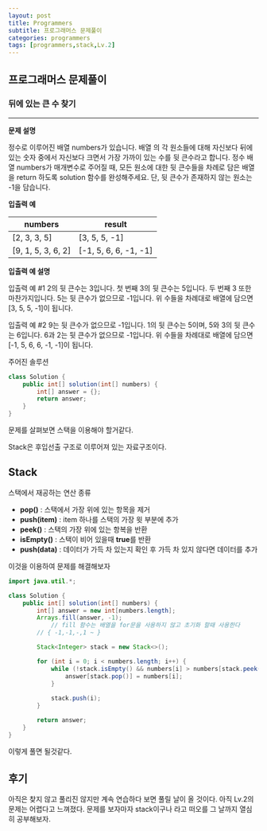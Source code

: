 ```yaml
---
layout: post
title: Programmers
subtitle: 프로그래머스 문제풀이
categories: programmers
tags: [programmers,stack,Lv.2]
---
```


## 프로그래머스 문제풀이 
### 뒤에 있는 큰 수 찾기  
---

**문제 설명** 

정수로 이루어진 배열 numbers가 있습니다. 배열 의 각 원소들에 대해 자신보다 뒤에 있는 숫자 중에서 자신보다 크면서 가장 가까이 있는 수를 뒷 큰수라고 합니다.
정수 배열 numbers가 매개변수로 주어질 때, 모든 원소에 대한 뒷 큰수들을 차례로 담은 배열을 return 하도록 solution 함수를 완성해주세요. 단, 뒷 큰수가 존재하지 않는 원소는 -1을 담습니다.

**입출력 예**

| numbers          | result         |
|-----------------|---------------|
| [2, 3, 3, 5]    | [3, 5, 5, -1] |
| [9, 1, 5, 3, 6, 2] | [-1, 5, 6, 6, -1, -1] |

**입출력 예 설명**

입출력 예 #1
2의 뒷 큰수는 3입니다. 첫 번째 3의 뒷 큰수는 5입니다. 두 번째 3 또한 마찬가지입니다. 5는 뒷 큰수가 없으므로 -1입니다. 위 수들을 차례대로 배열에 담으면 [3, 5, 5, -1]이 됩니다.

입출력 예 #2
9는 뒷 큰수가 없으므로 -1입니다. 1의 뒷 큰수는 5이며, 5와 3의 뒷 큰수는 6입니다. 6과 2는 뒷 큰수가 없으므로 -1입니다. 위 수들을 차례대로 배열에 담으면 [-1, 5, 6, 6, -1, -1]이 됩니다.


주어진 솔루션
```java
class Solution {
    public int[] solution(int[] numbers) {
        int[] answer = {};
        return answer;
    }
}
```

문제를 살펴보면 스택을 이용해야 할거같다.

Stack은 후입선출 구조로 이루어져 있는 자료구조이다.

Stack
---

스택에서 재공하는 연산 종류
* **pop()** : 스택에서 가장 위에 있는 항목을 제거
* **push(item)** : item 하나를 스택의 가장 윗 부분에 추가
* **peek()** : 스택의 가장 위에 있는 항복을 반환
* **isEmpty()** : 스택이 비어 있을때 **true**를 반환
* **push(data)** : 데이터가 가득 차 있는지 확인 후 가득 차 있지 않다면 데이터를 추가 

이것을 이용하여 문제를 해결해보자


```java
import java.util.*;

class Solution {
    public int[] solution(int[] numbers) {
        int[] answer = new int[numbers.length];
		Arrays.fill(answer, -1); 
        	// fill 함수는 배열을 for문을 사용하지 않고 초기화 할때 사용한다
		// { -1,-1,-,1 ~ } 

		Stack<Integer> stack = new Stack<>();

		for (int i = 0; i < numbers.length; i++) {
			while (!stack.isEmpty() && numbers[i] > numbers[stack.peek()]) {
				answer[stack.pop()] = numbers[i];
			}
			
			stack.push(i);
		}

		return answer;
    }
}
```

이렇게 풀면 될것같다.



## 후기

아직은 찾지 않고 풀리진 않지만 계속 연습하다 보면 풀릴 날이 올 것이다. 
아직 Lv.2의 문제는 어렵다고 느껴졌다.
문제를 보자마자 stack이구나 라고 떠오를 그 날까지 열심히 공부해보자.
